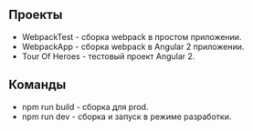 ## Проекты
* WebpackTest    - сборка webpack в простом приложении. 
* WebpackApp     - сборка webpack в Angular 2 приложении.
* Tour Of Heroes - тестовый проект Angular 2.

## Команды
* npm run build - сборка для prod.
* npm run dev   - сборка и запуск в режиме разработки.

